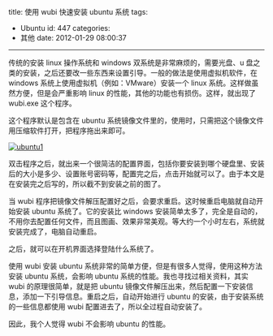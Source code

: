title: 使用 wubi 快速安装 ubuntu 系统
tags:

- Ubuntu
  id: 447
  categories:
- 其他
  date: 2012-01-29 08:00:37

---

传统的安装 linux 操作系统和 windows 双系统是非常麻烦的，需要光盘、u 盘之类的安装，之后还要改一些东西来设置引导。一般的做法是使用虚拟机软件，在 windows 系统上使用虚拟机（例如：VMware）安装一个 linux 系统。这样做虽然方便，但是会严重影响 linux 的性能，其他的功能也有损伤。这样，就出现了 wubi.exe 这个程序。

这个程序默认是包含在 ubuntu 系统镜像文件里的，使用时，只需把这个镜像文件用压缩软件打开，把程序拖出来即可。

[![](https://qxzm-cdn.sapi.work/blog/2012/01/ubuntu1.jpg "ubuntu1")](https://qxzm-cdn.sapi.work/blog/2012/01/ubuntu1.jpg)

双击程序之后，就出来一个很简洁的配置界面，包括你要安装到哪个硬盘里、安装后的大小是多少、设置账号密码等，配置完之后，点击开始就可以了。由于本文是在安装完之后写的，所以截不到安装之前的图了。

当 wubi 程序把镜像文件解压配置好之后，会要求重启。这时候重启电脑就自动开始安装 ubuntu 系统了。它的安装比 windows 安装简单太多了，完全是自动的，不用你去配置任何文件，而且图画、效果非常美观。等大约一个小时左右，系统就安装完成了，电脑自动重启。

之后，就可以在开机界面选择登陆什么系统了。

使用 wubi 安装 ubuntu 系统非常的简单方便，但是有很多人觉得，使用这种方法安装 ubuntu 系统，会影响 ubuntu 系统的性能。我也寻找过相关资料，其实 wubi 的原理很简单，就是把 ubuntu 镜像文件解压出来，然后配置一下安装信息，添加一下引导信息。重启之后，自动开始进行 ubuntu 的安装，由于安装系统的一些信息都使用 wubi 配置进去了，所以全过程自动安装了。

因此，我个人觉得 wubi 不会影响 ubuntu 的性能。
